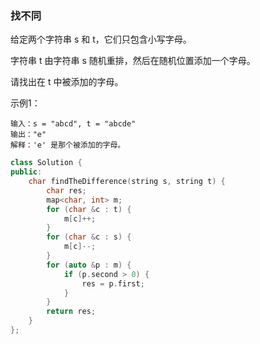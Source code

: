### 找不同

给定两个字符串 s 和 t，它们只包含小写字母。

字符串 t 由字符串 s 随机重排，然后在随机位置添加一个字母。

请找出在 t 中被添加的字母。

示例1：
```
输入：s = "abcd", t = "abcde"
输出："e"
解释：'e' 是那个被添加的字母。
```

```c++
class Solution {
public:
    char findTheDifference(string s, string t) {
        char res;
        map<char, int> m;
        for (char &c : t) {
            m[c]++;
        }
        for (char &c : s) {
            m[c]--;
        }
        for (auto &p : m) {
            if (p.second > 0) {
                res = p.first;
            }
        }
        return res;
    }
};
```
